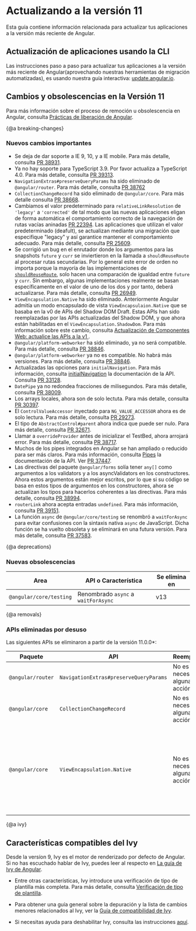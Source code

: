 # Actualizando a la versión 11

Esta guía contiene información relacionada para actualizar tus aplicaciones a la versión más reciente de Angular.

## Actualización de aplicaciones usando la CLI

Las instrucciones paso a paso para actualizar tus aplicaciones a la versión más reciente de Angular(aprovechando nuestras herramientas de migración automatizadas), es usando nuestra guía interactiva: [update.angular.io](https://update.angular.io).

## Cambios y obsolescencias en la Versión 11

<div class="alert is-helpful">

   Para más información sobre el proceso de remoción u obsolescencia en Angular, consulta [Prácticas de liberación de Angular](guide/releases#deprecation-practices "Angular Release Practices: Deprecation practices").

</div>

{@a breaking-changes}
### Nuevos cambios importantes

* Se deja de dar soporte a  IE 9, 10, y a IE mobile. Para más detalle, consulta [PR 38931](https://github.com/angular/angular/pull/38931).
* Ya no hay soporte para TypeScript 3.9. Por favor actualiza a TypeScript 4.0. Para más detalle, consulta [PR 39313](https://github.com/angular/angular/pull/39313).
* `NavigationExtras#preserveQueryParams` ha sido eliminado de `@angular/router`. Para más detalle, consulta [PR 38762](https://github.com/angular/angular/pull/38762)
* `CollectionChangeRecord` ha sido eliminado de `@angular/core`. Para más detalle consulta [PR 38668](https://github.com/angular/angular/pull/38668).
* Cambiamos el valor predeterminado para `relativeLinkResolution` de `'legacy'` a `'corrected'` de tal modo que las nuevas aplicaciones eligan de forma automática el comportamiento correcto de la navegación de rutas vacías aninadas  [PR 22394](https://github.com/angular/angular/pull/22394). Las aplicaciones que utilizan el valor predeterminado (deafult), se actualizan mediante una migración que especifique "legacy" y así garantice mantener el comportamiento adecuado. Para más detalle, consulta [PR 25609](https://github.com/angular/angular/pull/25609).
* Se corrigió un bug en el enrutador donde los argumentos para las  snapshots `future` y `curr`  se inviertieron en la llamada a `shouldReuseRoute` al procesar rutas secundarias.  Por lo general este error de orden no importa porque la mayoría de las implementaciones de [`shouldReuseRoute`](api/router/RouteReuseStrategy#shouldReuseRoute), solo hacen una comparación de igualdad entre `future` y `curr`. Sin embargo, algunas implementaciones realmente se basan específicamente en el valor de uno de los dos y por tanto, deberá actualizarse. Para más detalle, consulta [PR 26949](https://github.com/angular/angular/pull/26949).
* `ViewEncapsulation.Native` ha sido eliminado. Anteriormente Angular admitía un modo encapsulado de vista `ViewEncapsulaion.Native` que se basaba en la v0 de APIs del Shadow DOM Draft. Estas APIs han sido reemplazadas por las APIs actualizadas del Shadow DOM, y que ahora están habilitadas en el `ViewEncapsulation.ShadowDom`. Para más información sobre este cambio, consulta [Actualización de Componentes Web: actualice las APIs a la v1 ](https://developers.google.com/web/updates/2019/07/web-components-time-to-upgrade).
* `@angular/platform-webworker` ha sido eliminado, ya no será compatible. Para más detalle, consulta [PR 38846](https://github.com/angular/angular/pull/38846).
* `@angular/platform-webworker` ya no es compatible. No habrá más versiones. Para más detalle, consulta [PR 38846](https://github.com/angular/angular/pull/38846).
* Actualizadas las opciones para `initialNavigation`. Para más información, consulta [initialNavigation](api/router/InitialNavigation) la documentación de la API. Consulta [PR 33128](https://github.com/angular/angular/pull/33128).
* `DatePipe` ya no redondea fracciones de milisegundos. Para más detalle, consulta [PR 38009](https://github.com/angular/angular/pull/38009).
* Los arrays locales, ahora son de solo lectuta. Para más detalle, consulta [PR 30397](https://github.com/angular/angular/pull/30397).
* El `ControlValueAccessor` inyectado para `NG_VALUE_ACCESSOR` ahora es de solo lectura. Para más detalle, consulta [PR 29273](https://github.com/angular/angular/pull/29723).
* El tipo de `AbstractControl#parent` ahora indica que puede ser nulo. Para más detalle, consulta [PR 32671](https://github.com/angular/angular/pull/32671).
* Llamar a  `overrideProvider` antes de inicializar el TestBed, ahora arrojará error. Para más detalle, consulta [PR 38717](https://github.com/angular/angular/pull/38717).
* Muchos de los pipes integrados en Angular se han ampliado o reducido para ser más claros. Para más información, consulta [Pipes](https://angular.io/api?type=pipe) la documentación de la API. Ver [PR 37447](https://github.com/angular/angular/pull/37447).
* Las directivas del paquete `@angular/forms` solía tener `any[]` como argumentos a los validators y a los asyncValidators en los constructores. Ahora estos argumentos están mejor escritos, por lo que si su código se basa en estos tipos de argumentos en los constructores, ahora se actualizan los tipos para hacerlos coherentes a las directivas. Para más detalle, consulta [PR 38994](https://github.com/angular/angular/pull/38944).
* `routerLink` ahora acepta entradas `undefined`. Para más información, consulta [PR 39151](https://github.com/angular/angular/pull/39151).
* La función `async` de `@angular/core/testing` se renombró a `waitForAsync` para evitar confusiones con la sintaxis nativa `async` de JavaScript. Dicha función se ha vuelto obsoleta y se eliminará en una futura versión. Para más detalle, consulta [PR 37583](https://github.com/angular/angular/pull/37583).

{@a deprecations}
### Nuevas obsolescencias

| Area                          | API o Característica                                     | Se elimina en |
| ----------------------------- | -------------------------------------------------- | ----------------- |
| `@angular/core/testing`       | Renombrado `async` a `waitForAsync`                       | <!--v11--> v13 |


{@a removals}
### APIs eliminadas por desuso

Las siguientes APIs se eliminaron a partir de la versión 11.0.0*:

| Paquete          | API            | Reemplazo | Notas |
| ---------------- | -------------- | ----------- | ----- |
| `@angular/router`| `NavigationExtras#preserveQueryParams` | No es necesaria alguna acción | NavigationExtras#preserveQueryParams ha sido eliminado de `@angular/router`.|
| `@angular/core` | `CollectionChangeRecord` | No es necesaria alguna acción | CollectionChangeRecord ha sido eliminado de `@angular/core`.|
| `@angular/core` | `ViewEncapsulation.Native` | No es necesaria alguna acción | Anteriormente Angular admitía un modo encapsulado de vista `ViewEncapsulaion.Native` que se basaba en la v0 de APIs del Shadow DOM Draft. Estas APIs han sido reemplazadas por las APIs actualizadas del Shadow DOM, y que ahora están habilitadas en el `ViewEncapsulation.ShadowDom`. Para más información sobre este cambio, counsulta [Actualización de Componentes Web: actualice las APIs a la v1](https://developers.google.com/web/updates/2019/07/web-components-time-to-upgrade).|

{@a ivy}
## Características compatibles del Ivy

Desde la versíon 9, Ivy es el motor de renderizado por defecto de Angular. Si no has escuchado hablar de Ivy, puedes leer al respecto en [La guía de Ivy de Angular](guide/ivy).

* Entre otras características, Ivy introduce una verificación de tipo de plantilla más completa. Para más detalle, consulta [Verificación de tipo de plantilla](guide/template-typecheck).

* Para obtener una guía general sobre la depuración y la lista de cambios menores relacionados al Ivy, ver la [Guía de compatibilidad de Ivy](guide/ivy-compatibility).

* Si necesitas ayuda para deshabilitar Ivy, consulta las instrucciones [aquí](guide/ivy#opting-out-of-angular-ivy).